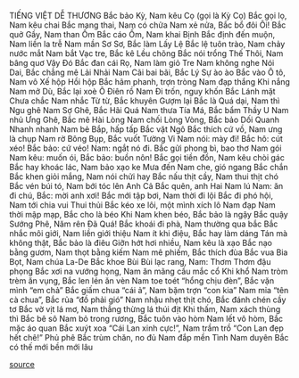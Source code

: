 TIẾNG VIỆT DỄ THƯƠNG
Bắc bảo Kỳ, Nam kêu Cọ (gọi là Kỳ Cọ)
Bắc gọi lọ, Nam kêu chai
Bắc mang thai, Nam có chửa
Nam xẻ nửa, Bắc bổ đôi
Ôi! Bắc quở Gầy, Nam than Ốm
Bắc cáo Ốm, Nam khai Bịnh
Bắc định đến muộn, Nam liền la trễ
Nam mần Sơ Sơ, Bắc làm Lấy Lệ
Bắc lệ tuôn trào, Nam chảy nước mắt
Nam bắt Vạc tre, Bắc kê Lều chõng
Bắc nói trổng Thế Thôi, Nam bâng quơ Vậy Đó
Bắc đan cái Rọ, Nam làm giỏ Tre
Nam không nghe Nói Dai, Bắc chẳng mê Lải Nhải
Nam Cãi bai bãi, Bắc Lý Sự ào ào
Bắc vào Ô tô, Nam vô Xế hộp
Hồi hộp Bắc hãm phanh, trợn tròng Nam đạp thắng
Khi nắng Nam mở Dù, Bắc lại xoè Ô
Điên rồ Nam Đi trốn, nguy khốn Bắc Lánh mặt
Chưa chắc Nam nhắc Từ từ, Bắc khuyên Gượm lại
Bắc là Quá dại, Nam thì Ngu ghê
Nam Sợ Ghê, Bắc Hãi Quá
Nam thưa Tía Má, Bắc bẩm Thầy U
Nam nhủ Ưng Ghê, Bắc mê Hài Lòng
Nam chối Lòng Vòng, Bắc bảo Dối Quanh
Nhanh nhanh Nam bẻ Bắp, hấp tấp Bắc vặt Ngô
Bắc thích cứ vồ, Nam ưng là chụp
Nam rờ Bông Bụp, Bắc vuốt Tường Vi
Nam nói: mày đi! Bắc hô: cút xéo!
Bắc bảo: cứ véo! Nam: ngắt nó đi.
Bắc gửi phong bì, bao thơ Nam gói
Nam kêu: muốn ói, Bắc bảo: buồn nôn!
Bắc gọi tiền đồn, Nam kêu chòi gác
Bắc hay khoác lác, Nam bảo xạo ke
Mưa đến Nam che, gió ngang Bắc chắn
Bắc khen giỏi mắng, Nam nói chửi hay
Bắc nấu thịt cầy, Nam thui thịt chó
Bắc vén búi tó, Nam bới tóc lên
Anh Cả Bắc quên, anh Hai Nam lú
Nam: ăn đi chú, Bắc: mời anh xơi!
Bắc mới tập bơi, Nam thời đi lội
Bắc đi phó hội, Nam tới chia vui
Thui thủi Bắc kéo xe lôi, một mình xích lô Nam đạp
Nam thời mập mạp, Bắc cho là béo
Khi Nam khen béo, Bắc bảo là ngậy
Bắc quậy Sướng Phê, Năm rên Đã Quá!
Bắc khoái đi phà, Nam thường qua bắc
Bắc nhắc môi giới, Nam liền giới thiệu
Nam ít khi điệu, Bắc hay làm dáng
Tán mà không thật, Bắc bảo là điêu
Giỡn hớt hơi nhiều, Nam kêu là xạo
Bắc nạo bằng gươm, Nam thọt bằng kiếm
Nam mê phiếm, Bắc thích đùa
Bắc vua Bia Bọt, Nam chúa La-De
Bắc khoe Bùi Bùi lạc rang, Nam: Thơm Thơm đậu phọng
Bắc xơi na vướng họng, Nam ăn mãng cầu mắc cổ
Khi khổ Nam tròm trèm ăn vụng, Bắc len lén ăn vèn
Nam toe toét “hổng chịu đèn”, Bắc vặn mình “em chả”
Bắc giấm chua “cái ả”, Nam bặm trợn “con kia”
Nam mỉa “tên cà chua”, Bắc rủa “đồ phải gió”
Nam nhậu nhẹt thịt chó, Bắc đánh chén cầy tơ
Bắc vờ vịt lá mơ, Nam thẳng thừng lá thúi địt
Khi thấm, Nam xách thùng thì Bắc bê sô
Nam bỏ trong rương, Bắc tuôn vào hòm
Nam lết vô hòm, Bắc mặc áo quan
Bắc xuýt xoa “Cái Lan xinh cực!”,
Nam trầm trồ “Con Lan đẹp hết chê!”
Phủ phê Bắc trùm chăn, no đủ Nam đắp mền
Tình Nam duyên Bắc có thế mới bền mới lâu

[source](https://www.facebook.com/photo/?fbid=218328147724290&set=a.117361304487642)
